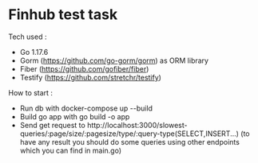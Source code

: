 # Finhub test task

Tech used :
- Go 1.17.6
- Gorm (https://github.com/go-gorm/gorm) as ORM library 
- Fiber (https://github.com/gofiber/fiber)
- Testify (https://github.com/stretchr/testify)

How to start :

- Run db with docker-compose up --build
- Build go app with go build -o app
- Send get request to http://localhost:3000/slowest-queries/:page/size/:pagesize/type/:query-type(SELECT,INSERT...) (to have any result you should do some queries using other endpoints which you can find in main.go)
